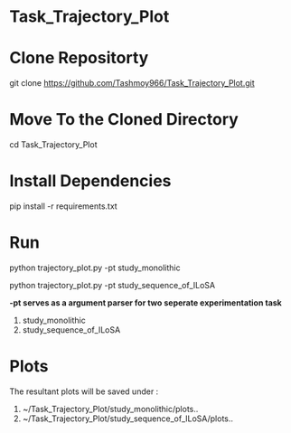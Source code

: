 # Task_Trajectory_Plot

# Clone Repositorty 
git clone https://github.com/Tashmoy966/Task_Trajectory_Plot.git

# Move To the Cloned Directory
cd Task_Trajectory_Plot

# Install Dependencies
pip install -r requirements.txt

# Run
python trajectory_plot.py -pt study_monolithic

python trajectory_plot.py -pt study_sequence_of_ILoSA

**-pt serves as a argument parser for two seperate experimentation task**
1. study_monolithic
2. study_sequence_of_ILoSA

# Plots
The resultant plots will be saved under :

1. ~/Task_Trajectory_Plot/study_monolithic/plots..
2. ~/Task_Trajectory_Plot/study_sequence_of_ILoSA/plots..



